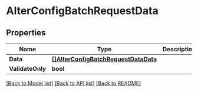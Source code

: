 # AlterConfigBatchRequestData

## Properties

Name | Type | Description | Notes
------------ | ------------- | ------------- | -------------
**Data** | [**[]AlterConfigBatchRequestDataData**](AlterConfigBatchRequestData_data.md) |  | 
**ValidateOnly** | **bool** |  | [optional] 

[[Back to Model list]](../README.md#documentation-for-models) [[Back to API list]](../README.md#documentation-for-api-endpoints) [[Back to README]](../README.md)


